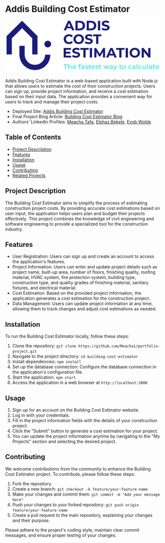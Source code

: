 # Addis Building Cost Estimator

![Building Cost Estimator Screenshot](public/images/logo.png)

Addis Building Cost Estimator is a web-based application built with Node.js that allows users to estimate the cost of their construction projects. Users can sign up, provide project information, and receive a cost estimation based on their input data. The application provides a convenient way for users to track and manage their project costs.

- Deployed Site: [Addis Building Cost Estimator](http://18.235.233.160/)
- Final Project Blog Article: [Building Cost Estimator Blog](https://your-blog-article-url.com)
- Authors' LinkedIn Profiles: [Meacha Tafa](https://www.linkedin.com/in/meacha-teshome/), [Elphaz Bekele](https://www.linkedin.com/in/elphazshiferaw/), [Eyob Wolde](https://www.linkedin.com/in/eyob-zewdu-283581b0/)

## Table of Contents

- [Project Description](#project-description)
- [Features](#features)
- [Installation](#installation)
- [Usage](#usage)
- [Contributing](#contributing)
- [Related Projects](#related-projects)

## Project Description

The Building Cost Estimator aims to simplify the process of estimating construction project costs. By providing accurate cost estimations based on user input, the application helps users plan and budget their projects effectively. This project combines the knowledge of civil engineering and software engineering to provide a specialized tool for the construction industry.

## Features

- User Registration: Users can sign up and create an account to access the application's features.
- Project Information: Users can enter and update project details such as project name, built-up area, number of floors, finishing quality, roofing material, HVAC system, fire protection system, building type, construction type, and quality grades of finishing material, sanitary fixtures, and electrical material.
- Cost Estimation: Based on the provided project information, the application generates a cost estimation for the construction project.
- Data Management: Users can update project information at any time, allowing them to track changes and adjust cost estimations as needed.

## Installation

To run the Building Cost Estimator locally, follow these steps:

1. Clone the repository: `git clone https://github.com/Meacha1/portfolio-project.git`
2. Navigate to the project directory: `cd building-cost-estimator`
3. Install dependencies: `npm install`
4. Set up the database connection: Configure the database connection in the application's configuration file.
5. Start the application: `npm start`
6. Access the application in a web browser at `http://localhost:3000`

## Usage

1. Sign up for an account on the Building Cost Estimator website.
2. Log in with your credentials.
3. Fill in the project information fields with the details of your construction project.
4. Click the "Submit" button to generate a cost estimation for your project.
5. You can update the project information anytime by navigating to the "My Projects" section and selecting the desired project.

## Contributing

We welcome contributions from the community to enhance the Building Cost Estimator project. To contribute, please follow these steps:

1. Fork the repository.
2. Create a new branch: `git checkout -b feature/your-feature-name`
3. Make your changes and commit them: `git commit -m "Add your message here"`
4. Push your changes to your forked repository: `git push origin feature/your-feature-name`
5. Create a pull request to the main repository, explaining your changes and their purpose.

Please adhere to the project's coding style, maintain clear commit messages, and ensure proper testing of your changes.